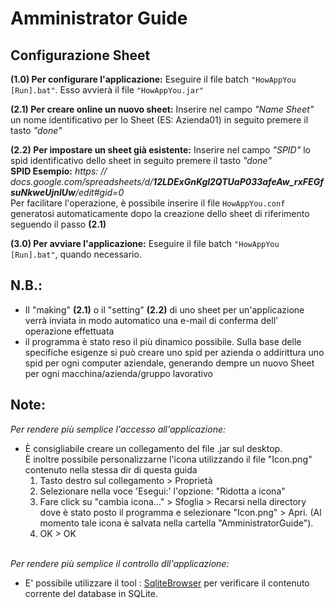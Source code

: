 # Amministrator Guide

## Configurazione Sheet


**(1.0) Per configurare l'applicazione:** Eseguire il file batch `"HowAppYou [Run].bat"`. Esso avvierà il file `"HowAppYou.jar"`

**(2.1) Per creare online un nuovo sheet:** Inserire nel campo _"Name Sheet"_ un nome identificativo per lo Sheet (ES: Azienda01)
in seguito premere il tasto _"done"_

**(2.2) Per impostare un sheet già esistente:** Inserire nel campo _"SPID"_ lo spid identificativo dello sheet in seguito premere il tasto _"done"_<br>
**SPID Esempio:** _https: // docs.google.com/spreadsheets/d/**12LDExGnKgl2QTUaP033afeAw_rxFEGfsuNkweUjnlUw**/edit#gid=0_ <br>
Per facilitare l'operazione, è possibile inserire il file `HowAppYou.conf` generatosi automaticamente dopo la creazione dello sheet di riferimento seguendo il passo **(2.1)**

**(3.0) Per avviare l'applicazione:** Eseguire il file batch `"HowAppYou [Run].bat"`, quando necessario.

## N.B.:
- Il "making" **(2.1)** o il "setting" **(2.2)** di uno sheet per un'applicazione verrà inviata in modo automatico una e-mail di conferma dell' operazione effettuata 
- il programma è stato reso il più dinamico possibile. Sulla base delle specifiche esigenze si può creare uno spid per azienda o addirittura uno spid per ogni computer aziendale,
generando dempre un nuovo Sheet per ogni macchina/azienda/gruppo lavorativo

## Note:
*Per rendere più semplice l'accesso all'applicazione:*<br>
* È consigliabile creare un collegamento del file .jar sul desktop.<br>
	È inoltre possibile personalizzarne l'icona utilizzando il file "Icon.png" contenuto nella stessa dir di questa guida<br>
	1. Tasto destro sul collegamento > Proprietà<br>
	2. Selezionare nella voce 'Esegui:' l'opzione: "Ridotta a icona"<br>
	3. Fare click su "cambia icona..." > Sfoglia > Recarsi nella directory dove è stato posto il programma e selezionare "Icon.png" > Apri. (Al momento tale icona è salvata nella cartella "AmministratorGuide").<br>
	4. OK > OK
	<br>
*Per rendere più semplice il controllo dll'applicazione:*<br>
* E' possibile utilizzare il tool : [SqliteBrowser](https://sqlitebrowser.org/) per verificare il contenuto corrente del database in SQLite.
